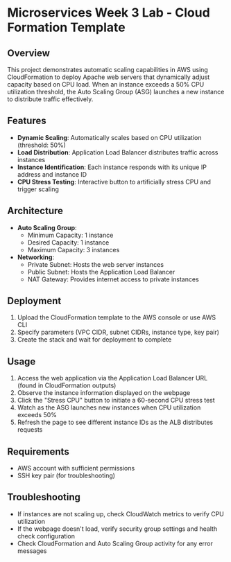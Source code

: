 # Microservices Week 3 Lab - Cloud Formation Template

## Overview
This project demonstrates automatic scaling capabilities in AWS using CloudFormation to deploy Apache web servers that dynamically adjust capacity based on CPU load. When an instance exceeds a 50% CPU utilization threshold, the Auto Scaling Group (ASG) launches a new instance to distribute traffic effectively.

## Features
- **Dynamic Scaling**: Automatically scales based on CPU utilization (threshold: 50%)
- **Load Distribution**: Application Load Balancer distributes traffic across instances
- **Instance Identification**: Each instance responds with its unique IP address and instance ID
- **CPU Stress Testing**: Interactive button to artificially stress CPU and trigger scaling

## Architecture
- **Auto Scaling Group**:
  - Minimum Capacity: 1 instance
  - Desired Capacity: 1 instance
  - Maximum Capacity: 3 instances
- **Networking**:
  - Private Subnet: Hosts the web server instances
  - Public Subnet: Hosts the Application Load Balancer
  - NAT Gateway: Provides internet access to private instances

## Deployment
1. Upload the CloudFormation template to the AWS console or use AWS CLI
2. Specify parameters (VPC CIDR, subnet CIDRs, instance type, key pair)
3. Create the stack and wait for deployment to complete

## Usage
1. Access the web application via the Application Load Balancer URL (found in CloudFormation outputs)
2. Observe the instance information displayed on the webpage
3. Click the "Stress CPU" button to initiate a 60-second CPU stress test
4. Watch as the ASG launches new instances when CPU utilization exceeds 50%
5. Refresh the page to see different instance IDs as the ALB distributes requests

## Requirements
- AWS account with sufficient permissions
- SSH key pair (for troubleshooting)

## Troubleshooting
- If instances are not scaling up, check CloudWatch metrics to verify CPU utilization
- If the webpage doesn't load, verify security group settings and health check configuration
- Check CloudFormation and Auto Scaling Group activity for any error messages